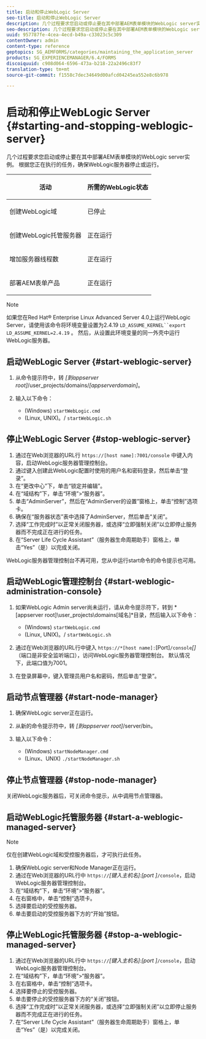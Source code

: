 ```yaml
---
title: 启动和停止WebLogic Server
seo-title: 启动和停止WebLogic Server
description: 几个过程要求您启动或停止要在其中部署AEM表单模块的WebLogic server实例。 本文档介绍如何启动和停止WebLogic服务器。
seo-description: 几个过程要求您启动或停止要在其中部署AEM表单模块的WebLogic server实例。 本文档介绍如何启动和停止WebLogic服务器。
uuid: 957787fe-4cea-4ecd-b49a-c33023c5c309
contentOwner: admin
content-type: reference
geptopics: SG_AEMFORMS/categories/maintaining_the_application_server
products: SG_EXPERIENCEMANAGER/6.4/FORMS
discoiquuid: c908d064-6596-473a-b218-22a2496c83f7
translation-type: tm+mt
source-git-commit: f1558c7dec34649d00afcd04245ea552e8c6b978

---
```



# 启动和停止WebLogic Server {#starting-and-stopping-weblogic-server}

几个过程要求您启动或停止要在其中部署AEM表单模块的WebLogic server实例。 根据您正在执行的任务，确保WebLogic服务器停止或运行。

<table> 
 <thead> 
  <tr> 
   <th><p>活动</p></th> 
   <th><p>所需的WebLogic状态</p></th> 
  </tr> 
 </thead> 
 <tbody>
  <tr> 
   <td><p>创建WebLogic域</p></td> 
   <td><p>已停止</p></td> 
  </tr> 
  <tr> 
   <td><p>创建WebLogic托管服务器</p></td> 
   <td><p>正在运行</p></td> 
  </tr> 
  <tr> 
   <td><p>增加服务器线程数</p></td> 
   <td><p>正在运行</p></td> 
  </tr> 
  <tr> 
   <td><p>部署AEM表单产品</p></td> 
   <td><p>正在运行</p></td> 
  </tr> 
 </tbody> 
</table>

>[!NOTE]
>
>如果您在Red Hat® Enterprise Linux Advanced Server 4.0上运行WebLogic Server，请使用该命令将环境变量设置为2.4.19 `LD_ASSUME_KERNEL``export LD_ASSUME_KERNEL=2.4.19` 。 然后，从设置此环境变量的同一外壳中运行WebLogic服务器。

## 启动WebLogic Server {#start-weblogic-server}

1. 从命令提示符中，转 *[到appserver root]*/user_projects/domains/*[appserverdomain]*。
1. 输入以下命令：

   * (Windows) `startWebLogic.cmd`
   * (Linux, UNIX)。/ `startWebLogic.sh`

## 停止WebLogic Server {#stop-weblogic-server}

1. 通过在Web浏览器的URL行 `https://[host name]:7001/console` 中键入内容，启动WebLogic服务器管理控制台。
1. 通过键入创建此WebLogic配置时使用的用户名和密码登录，然后单击“登录”。
1. 在“更改中心”下，单击“锁定并编辑”。
1. 在“域结构”下，单击“环境”>“服务器”。
1. 单击“AdminServer”，然后在“AdminServer的设置”窗格上，单击“控制”选项卡。
1. 确保在“服务器状态”表中选择了AdminServer，然后单击“关闭”。
1. 选择“工作完成时”以正常关闭服务器，或选择“立即强制关闭”以立即停止服务器而不完成正在进行的任务。
1. 在“Server Life Cycle Assistant”（服务器生命周期助手）窗格上，单击“Yes”（是）以完成关闭。

WebLogic服务器管理控制台不再可用，您从中运行start命令的命令提示也可用。

## 启动WebLogic管理控制台 {#start-weblogic-administration-console}

1. 如果WebLogic Admin server尚未运行，请从命令提示符下，转到 *[appserver root]\user_projects\domains\[域名]*目录，然后输入以下命令：

   * (Windows) `startWebLogic.cmd`
   * (Linux, UNIX)。/ `startWebLogic.sh`

1. 通过在Web浏览器的URL行中键入 `https://*[host name]:`[Port]`/console`*[]* （端口是非安全监听端口），访问WebLogic服务器管理控制台。 默认情况下，此端口值为7001。
1. 在登录屏幕中，键入管理员用户名和密码，然后单击“登录”。

## 启动节点管理器 {#start-node-manager}

1. 确保WebLogic server正在运行。
1. 从新的命令提示符中，转 *[到appserver root]*/server/bin。
1. 输入以下命令：

   * (Windows) `startNodeManager.cmd`
   * (Linux、UNIX) `./startNodeManager.sh`

## 停止节点管理器 {#stop-node-manager}

关闭WebLogic服务器后，可关闭命令提示，从中调用节点管理器。

## 启动WebLogic托管服务器 {#start-a-weblogic-managed-server}

>[!NOTE]
>
>仅在创建WebLogic域和受控服务器后，才可执行此任务。

1. 确保WebLogic server和Node Manager正在运行。
1. 通过在Web浏览器的URL行中 `https://`*[键入主机名]:[port ]*`/console`，启动WebLogic服务器管理控制台。
1. 在“域结构”下，单击“环境”>“服务器”。
1. 在右窗格中，单击“控制”选项卡。
1. 选择要启动的受控服务器。
1. 单击要启动的受控服务器下方的“开始”按钮。

## 停止WebLogic托管服务器 {#stop-a-weblogic-managed-server}

1. 通过在Web浏览器的URL行中 `https://`*[键入主机名]:[port ]*`/console`，启动WebLogic服务器管理控制台。
1. 在“域结构”下，单击“环境”>“服务器”。
1. 在右窗格中，单击“控制”选项卡。
1. 选择要停止的受控服务器。
1. 单击要停止的受控服务器下方的“关闭”按钮。
1. 选择“工作完成时”以正常关闭服务器，或选择“立即强制关闭”以立即停止服务器而不完成正在进行的任务。
1. 在“Server Life Cycle Assistant”（服务器生命周期助手）窗格上，单击“Yes”（是）以完成关闭。

